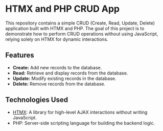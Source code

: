 # HTMX and PHP CRUD App

This repository contains a simple CRUD (Create, Read, Update, Delete) application built with HTMX and PHP. The goal of this project is to demonstrate how to perform CRUD operations without using JavaScript, relying solely on HTMX for dynamic interactions.

## Features

- **Create:** Add new records to the database.
- **Read:** Retrieve and display records from the database.
- **Update:** Modify existing records in the database.
- **Delete:** Remove records from the database.

## Technologies Used

- [HTMX](https://htmx.org/): A library for high-level AJAX interactions without writing JavaScript.
- PHP: Server-side scripting language for building the backend logic.

